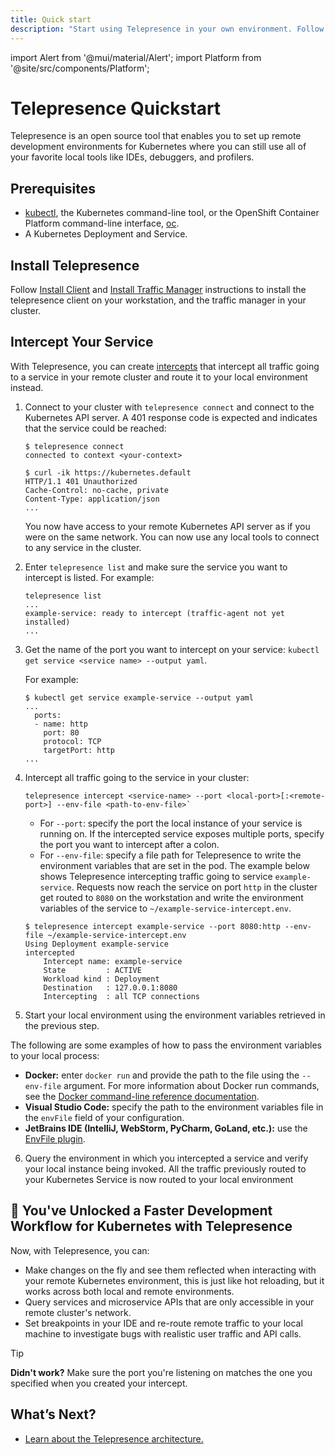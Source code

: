 ```yaml
---
title: Quick start
description: "Start using Telepresence in your own environment. Follow these steps to intercept your service in your cluster."
---
```


import Alert from '@mui/material/Alert';
import Platform from '@site/src/components/Platform';

# Telepresence Quickstart

Telepresence is an open source tool that enables you to set up remote development environments for Kubernetes where you can still use all of your favorite local tools like IDEs, debuggers, and profilers.

## Prerequisites

- [kubectl](https://kubernetes.io/docs/tasks/tools/install-kubectl/), the Kubernetes command-line tool, or the OpenShift Container Platform command-line interface, [oc](https://docs.openshift.com/container-platform/4.2/cli_reference/openshift_cli/getting-started-cli.html#cli-installing-cli_cli-developer-commands).
- A Kubernetes Deployment and Service.

## Install Telepresence

Follow [Install Client](install/client.md) and [Install Traffic Manager](install/manager.md) instructions to install the
telepresence client on your workstation, and the traffic manager in your cluster.

## Intercept Your Service

With Telepresence, you can create [intercepts](concepts/intercepts.md) that intercept all traffic going to a service in your remote cluster and route it to your local environment instead.

1. Connect to your cluster with `telepresence connect` and connect to the Kubernetes API server. A 401 response code is expected and indicates that the service could be reached:

   ```
   $ telepresence connect
   connected to context <your-context>

   ```

   ```console
   $ curl -ik https://kubernetes.default
   HTTP/1.1 401 Unauthorized
   Cache-Control: no-cache, private
   Content-Type: application/json
   ...

   ```

   You now have access to your remote Kubernetes API server as if you were on the same network. You can now use any local tools to connect to any service in the cluster.

2. Enter `telepresence list` and make sure the service you want to intercept is listed. For example:

   ```shell{outputLines:2-4}{promptUser: alice}
   telepresence list
   ...
   example-service: ready to intercept (traffic-agent not yet installed)
   ...
   ```

3. Get the name of the port you want to intercept on your service:
   `kubectl get service <service name> --output yaml`.

   For example:

   ```console {clipboardButton: true}
   $ kubectl get service example-service --output yaml
   ...
     ports:
     - name: http
       port: 80
       protocol: TCP
       targetPort: http
   ...
   ```

4. Intercept all traffic going to the service in your cluster:

   ```bash:title=bash {clipboardButton: true}
   telepresence intercept <service-name> --port <local-port>[:<remote-port>] --env-file <path-to-env-file>`
   ```

   - For `--port`: specify the port the local instance of your service is running on. If the intercepted service exposes multiple ports, specify the port you want to intercept after a colon.
   - For `--env-file`: specify a file path for Telepresence to write the environment variables that are set in the pod.
     The example below shows Telepresence intercepting traffic going to service `example-service`. Requests now reach the service on port `http` in the cluster get routed to `8080` on the workstation and write the environment variables of the service to `~/example-service-intercept.env`.

   ```
   $ telepresence intercept example-service --port 8080:http --env-file ~/example-service-intercept.env
   Using Deployment example-service
   intercepted
       Intercept name: example-service
       State         : ACTIVE
       Workload kind : Deployment
       Destination   : 127.0.0.1:8080
       Intercepting  : all TCP connections
   ```

5. <a name="start-local-instance"></a>Start your local environment using the environment variables retrieved in the previous step.

The following are some examples of how to pass the environment variables to your local process:

- **Docker:** enter `docker run` and provide the path to the file using the `--env-file` argument. For more information about Docker run commands, see the [Docker command-line reference documentation](https://docs.docker.com/engine/reference/commandline/run/#env).
- **Visual Studio Code:** specify the path to the environment variables file in the `envFile` field of your configuration.
- **JetBrains IDE (IntelliJ, WebStorm, PyCharm, GoLand, etc.):** use the [EnvFile plugin](https://plugins.jetbrains.com/plugin/7861-envfile).

6. Query the environment in which you intercepted a service and verify your local instance being invoked.
   All the traffic previously routed to your Kubernetes Service is now routed to your local environment

## 🎉 You've Unlocked a Faster Development Workflow for Kubernetes with Telepresence

Now, with Telepresence, you can:

- Make changes on the fly and see them reflected when interacting with your remote Kubernetes environment, this is just like hot reloading, but it works across both local and remote environments.
- Query services and microservice APIs that are only accessible in your remote cluster's network.
- Set breakpoints in your IDE and re-route remote traffic to your local machine to investigate bugs with realistic user traffic and API calls.

> [!TIP]
> **Didn't work?** Make sure the port you're listening on matches the one you specified when you created your intercept.

## What’s Next?
- [Learn about the Telepresence architecture.](reference/architecture)
